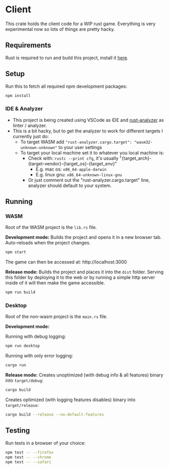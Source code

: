 # Client

This crate holds the client code for a WIP rust game. Everything is very experimental now so lots of things are pretty hacky.

## Requirements

Rust is required to run and build this project, install it [here](https://www.rust-lang.org/tools/install).

## Setup

Run this to fetch all required npm development packages:
```sh
npm install
```

### IDE & Analyzer

- This project is being created using VSCode as IDE and [rust-analyzer](https://marketplace.visualstudio.com/items?itemName=rust-lang.rust-analyzer
) as linter / analyzer.
- This is a bit hacky, but to get the analyzer to work for different targets I currently just do:
  - To target WASM add `"rust-analyzer.cargo.target": "wasm32-unknown-unknown"` to your user settings
  - To target your local machine set it to whatever you local machine is:
    - Check with: `rustc --print cfg`, it's usually "{target_arch}-{target-vendor}-{target_os}-{target_env}"
      - E.g. mac os: `x86_64-apple-darwin`
      - E.g. linux gnu: `x86_64-unknown-linux-gnu`
    - Or just comment out the "rust-analyzer.cargo.target" line, analyzer should default to your system.

## Running

### WASM

Root of the WASM project is the `lib.rs` file.

**Development mode:** Builds the project and opens it in a new browser tab. Auto-reloads when the project changes.
```sh
npm start
```

The game can then be accessed at: http://localhost:3000

**Release mode:** Builds the project and places it into the `dist` folder. Serving this folder by deploying it to the web or by running a simple http server inside of it will then make the game accessible.
```sh
npm run build
```

### Desktop

Root of the non-wasm project is the `main.rs` file.

**Development mode:**

Running with debug logging:
```sh
npm run desktop
```

Running with only error logging:
```sh
cargo run
```

**Release mode:**
Creates unoptimized (with debug info & all features) binary into `target/debug`:
```sh
cargo build
```

Creates optimized (with logging features disables) binary into `target/release`:
```sh
cargo build --release --no-default-features
```

## Testing

Run tests in a browser of your choice:

```sh
npm test -- --firefox
npm test -- --chrome
npm test -- --safari
```
